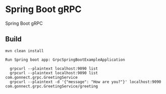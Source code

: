 # Spring Boot gRPC 
Spring Boot gRPC

## Build
```
mvn clean install 

Run Spring boot app: GrpcSpringBootExampleApplication

```

```
  grpcurl --plaintext localhost:9090 list
  grpcurl --plaintext localhost:9090 list com.gonnect.grpc.GreetingService
  grpcurl --plaintext -d '{"message": "How are you?"}' localhost:9090 com.gonnect.grpc.GreetingService/greeting
  
```

#